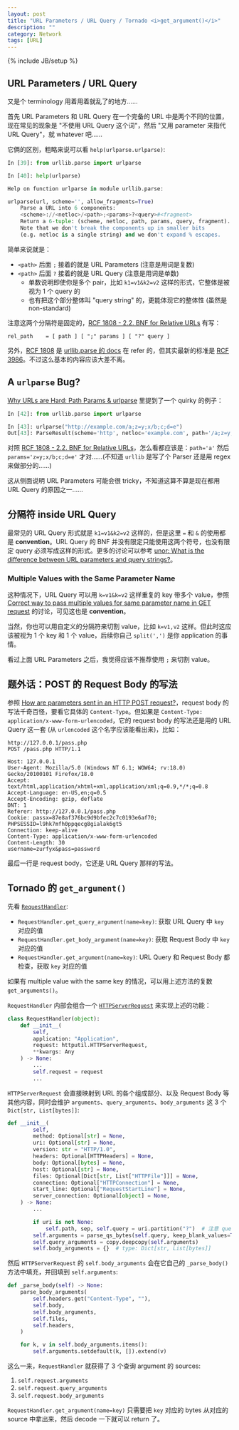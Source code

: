 ```yaml
---
layout: post
title: "URL Parameters / URL Query / Tornado <i>get_argument()</i>"
description: ""
category: Network 
tags: [URL]
---
```

{% include JB/setup %}

## URL Parameters / URL Query

又是个 terminology 用着用着就乱了的地方……

首先 URL Parameters 和 URL Query 在一个完备的 URL 中是两个不同的位置，现在常见的现象是 "不使用 URL Query 这个词"，然后 "又用 parameter 来指代 URL Query"，就 whatever 吧……

它俩的区别，粗略来说可以看 `help(urlparse.urlparse)`:

```python
In [39]: from urllib.parse import urlparse

In [40]: help(urlparse)

Help on function urlparse in module urllib.parse:

urlparse(url, scheme='', allow_fragments=True)
    Parse a URL into 6 components:
    <scheme>://<netloc>/<path>;<params>?<query>#<fragment>
    Return a 6-tuple: (scheme, netloc, path, params, query, fragment).
    Note that we don't break the components up in smaller bits
    (e.g. netloc is a single string) and we don't expand % escapes.
```

简单来说就是：

- `<path>` 后面 `;` 接着的就是 URL Parameters (注意是用词是复数)
- `<path>` 后面 `?` 接着的就是 URL Query (注意是用词是单数)
  - 单数说明即使你是多个 pair，比如 `k1=v1&k2=v2` 这样的形式，它整体是被视为 1 个 query 的
  - 也有把这个部分整体叫 "query string" 的，更能体现它的整体性 (虽然是 non-standard)

注意这两个分隔符是固定的，[RCF 1808 - 2.2. BNF for Relative URLs](https://datatracker.ietf.org/doc/html/rfc1808.html#section-2.2) 有写：

```bnf
rel_path    = [ path ] [ ";" params ] [ "?" query ]
```

另外，[RCF 1808](https://datatracker.ietf.org/doc/html/rfc1808) 是 [urllib.parse 的 docs](https://docs.python.org/3/library/urllib.parse.html) 在 refer 的，但其实最新的标准是 [RCF 3986](https://datatracker.ietf.org/doc/html/rfc3986)。不过这么基本的内容应该大差不离。

## A `urlparse` Bug? 

[Why URLs are Hard: Path Params & urlparse](https://sethmlarson.dev/blog/2020-04-10/why-urls-are-hard-path-params-urlparse) 里提到了一个 quirky 的例子：

```python
In [42]: from urllib.parse import urlparse

In [43]: urlparse("http://example.com/a;z=y;x/b;c;d=e")
Out[43]: ParseResult(scheme='http', netloc='example.com', path='/a;z=y;x/b', params='c;d=e', query='', fragment='')
```

对照 [RCF 1808 - 2.2. BNF for Relative URLs](https://datatracker.ietf.org/doc/html/rfc1808.html#section-2.2)，怎么看都应该是：`path='a'` 然后 `params='z=y;x/b;c;d=e'` 才对……(不知道 `urllib` 是写了个 Parser 还是用 regex 来做部分的……)

这从侧面说明 URL Parameters 可能会很 tricky，不知道这算不算是现在都用 URL Query 的原因之一……

## 分隔符 inside URL Query

最常见的 URL Query 形式就是 `k1=v1&k2=v2` 这样的，但是这里 `=` 和 `&` 的使用都是 **convention**。URL Query 的 BNF 并没有限定只能使用这两个符号，也没有限定 query 必须写成这样的形式。更多的讨论可以参考 [unor: What is the difference between URL parameters and query strings?](https://stackoverflow.com/a/39294675)。

### Multiple Values with the Same Parameter Name

这种情况下，URL Query 可以用 `k=v1&k=v2` 这样重复的 key 带多个 value，参照 [Correct way to pass multiple values for same parameter name in GET request](https://stackoverflow.com/questions/24059773/correct-way-to-pass-multiple-values-for-same-parameter-name-in-get-request) 的讨论，可见这也是 **convention**。

当然，你也可以用自定义的分隔符来切割 value，比如 `k=v1,v2` 这样。但此时这应该被视为 1 个 key 和 1 个 value，后续你自己 `split(',')` 是你 application 的事情。

看过上面 URL Parameters 之后，我觉得应该不推荐使用 `;` 来切割 value。

## 题外话：POST 的 Request Body 的写法

参照 [How are parameters sent in an HTTP POST request?](https://stackoverflow.com/questions/14551194/how-are-parameters-sent-in-an-http-post-request)，request body 的写法千奇百怪，要看它具体的 `Content-Type`。但如果是 `Content-Type: application/x-www-form-urlencoded`，它的 request body 的写法还是用的 URL Query 这一套 (从 `urlencoded` 这个名字应该能看出来)，比如：

```http
http://127.0.0.1/pass.php
POST /pass.php HTTP/1.1

Host: 127.0.0.1
User-Agent: Mozilla/5.0 (Windows NT 6.1; WOW64; rv:18.0) Gecko/20100101 Firefox/18.0
Accept: text/html,application/xhtml+xml,application/xml;q=0.9,*/*;q=0.8
Accept-Language: en-US,en;q=0.5
Accept-Encoding: gzip, deflate
DNT: 1
Referer: http://127.0.0.1/pass.php
Cookie: passx=87e8af376bc9d9bfec2c7c0193e6af70; PHPSESSID=l9hk7mfh0ppqecg8gialak6gt5
Connection: keep-alive
Content-Type: application/x-www-form-urlencoded
Content-Length: 30
username=zurfyx&pass=password
```

最后一行是 request body，它还是 URL Query 那样的写法。 

## Tornado 的 `get_argument()`

先看 [`RequestHandler`](https://www.tornadoweb.org/en/stable/_modules/tornado/web.html#RequestHandler):

- `RequestHandler.get_query_argument(name=key)`: 获取 URL Query 中 `key` 对应的值
- `RequestHandler.get_body_argument(name=key)`: 获取 Request Body 中 `key` 对应的值
- `RequestHandler.get_argument(name=key)`: URL Query 和 Request Body 都检查，获取 `key` 对应的值

如果有 multiple value with the same key 的情况，可以用上述方法的复数 `get_arguments()`。

`RequestHandler` 内部会组合一个 [`HTTPServerRequest`](https://www.tornadoweb.org/en/stable/_modules/tornado/httputil.html#HTTPServerRequest) 来实现上述的功能：

```python
class RequestHandler(object):
    def __init__(
        self,
        application: "Application",
        request: httputil.HTTPServerRequest,
        **kwargs: Any
    ) -> None:
        ...
        self.request = request
        ...
```

`HTTPServerRequest` 会直接映射到 URL 的各个组成部分、以及 Request Body 等其他内容，同时会维护 `arguments`、`query_arguments`、`body_arguments` 这 3 个 `Dict[str, List[bytes]]`:

```python
def __init__(
        self,
        method: Optional[str] = None,
        uri: Optional[str] = None,
        version: str = "HTTP/1.0",
        headers: Optional[HTTPHeaders] = None,
        body: Optional[bytes] = None,
        host: Optional[str] = None,
        files: Optional[Dict[str, List["HTTPFile"]]] = None,
        connection: Optional["HTTPConnection"] = None,
        start_line: Optional["RequestStartLine"] = None,
        server_connection: Optional[object] = None,
    ) -> None:
        ...

        if uri is not None:
            self.path, sep, self.query = uri.partition("?")  # 注意 query 不是 init 的参数之一
        self.arguments = parse_qs_bytes(self.query, keep_blank_values=True)
        self.query_arguments = copy.deepcopy(self.arguments)
        self.body_arguments = {}  # type: Dict[str, List[bytes]]
```

然后 `HTTPServerRequest` 的 `self.body_arguments` 会在它自己的 `_parse_body()` 方法中填充，并回填到 `self.arguments`:

```python
def _parse_body(self) -> None:
    parse_body_arguments(
        self.headers.get("Content-Type", ""),
        self.body,
        self.body_arguments,
        self.files,
        self.headers,
    )

    for k, v in self.body_arguments.items():
        self.arguments.setdefault(k, []).extend(v)
```

这么一来，`RequestHandler` 就获得了 3 个查询 argument 的 sources:

1. `self.request.arguments`
1. `self.request.query_arguments`
1. `self.request.body_arguments`

`RequestHandler.get_argument(name=key)` 只需要把 `key` 对应的 bytes 从对应的 source 中拿出来，然后 decode 一下就可以 return 了。